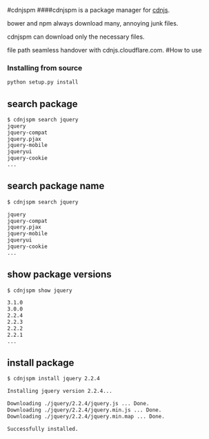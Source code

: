 #cdnjspm
####cdnjspm is a package manager for  [cdnjs](https://cdnjs.com/).

bower and npm always download many, annoying junk files.

cdnjspm can download only the necessary files.

file path seamless handover with cdnjs.cloudflare.com.
#How to use

### Installing from source
```bash
python setup.py install
```

## search package

```bash
$ cdnjspm search jquery
jquery
jquery-compat
jquery.pjax
jquery-mobile
jqueryui
jquery-cookie
...
```

## search package name

```bash
$ cdnjspm search jquery

jquery
jquery-compat
jquery.pjax
jquery-mobile
jqueryui
jquery-cookie
...
```
## show package versions
```bash
$ cdnjspm show jquery

3.1.0
3.0.0
2.2.4
2.2.3
2.2.2
2.2.1
...
```

## install package
```bash
$ cdnjspm install jquery 2.2.4

Installing jquery version 2.2.4...

Downloading ./jquery/2.2.4/jquery.js ... Done.
Downloading ./jquery/2.2.4/jquery.min.js ... Done.
Downloading ./jquery/2.2.4/jquery.min.map ... Done.

Successfully installed.
```